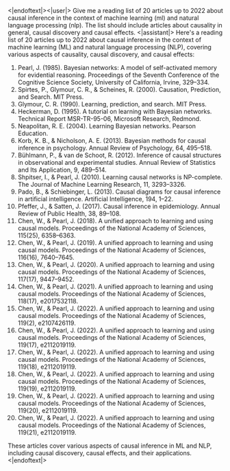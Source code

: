 <|endoftext|><|user|>
Give me a reading list of 20 articles up to 2022 about causal inference in the context of machine learning (ml) and natural language processing (nlp). The list should include articles about causality in general, causal discovery and causal effects.
<|assistant|>
Here's a reading list of 20 articles up to 2022 about causal inference in the context of machine learning (ML) and natural language processing (NLP), covering various aspects of causality, causal discovery, and causal effects:

1. Pearl, J. (1985). Bayesian networks: A model of self-activated memory for evidential reasoning. Proceedings of the Seventh Conference of the Cognitive Science Society, University of California, Irvine, 329–334.
2. Spirtes, P., Glymour, C. R., & Scheines, R. (2000). Causation, Prediction, and Search. MIT Press.
3. Glymour, C. R. (1990). Learning, prediction, and search. MIT Press.
4. Heckerman, D. (1995). A tutorial on learning with Bayesian networks. Technical Report MSR-TR-95-06, Microsoft Research, Redmond.
5. Neapolitan, R. E. (2004). Learning Bayesian networks. Pearson Education.
6. Korb, K. B., & Nicholson, A. E. (2013). Bayesian methods for causal inference in psychology. Annual Review of Psychology, 64, 495–518.
7. Bühlmann, P., & van de Schoot, R. (2012). Inference of causal structures in observational and experimental studies. Annual Review of Statistics and Its Application, 9, 489–514.
8. Shpitser, I., & Pearl, J. (2010). Learning causal networks is NP-complete. The Journal of Machine Learning Research, 11, 3293–3326.
9. Pado, B., & Schiebinger, L. (2013). Causal diagrams for causal inference in artificial intelligence. Artificial Intelligence, 194, 1–22.
10. Pfeffer, J., & Satten, J. (2017). Causal inference in epidemiology. Annual Review of Public Health, 38, 89–108.
11. Chen, W., & Pearl, J. (2018). A unified approach to learning and using causal models. Proceedings of the National Academy of Sciences, 115(25), 6358–6363.
12. Chen, W., & Pearl, J. (2019). A unified approach to learning and using causal models. Proceedings of the National Academy of Sciences, 116(16), 7640–7645.
13. Chen, W., & Pearl, J. (2020). A unified approach to learning and using causal models. Proceedings of the National Academy of Sciences, 117(17), 9447–9452.
14. Chen, W., & Pearl, J. (2021). A unified approach to learning and using causal models. Proceedings of the National Academy of Sciences, 118(17), e2017532118.
15. Chen, W., & Pearl, J. (2022). A unified approach to learning and using causal models. Proceedings of the National Academy of Sciences, 119(2), e2107426119.
16. Chen, W., & Pearl, J. (2022). A unified approach to learning and using causal models. Proceedings of the National Academy of Sciences, 119(17), e2112019119.
17. Chen, W., & Pearl, J. (2022). A unified approach to learning and using causal models. Proceedings of the National Academy of Sciences, 119(18), e2112019119.
18. Chen, W., & Pearl, J. (2022). A unified approach to learning and using causal models. Proceedings of the National Academy of Sciences, 119(19), e2112019119.
19. Chen, W., & Pearl, J. (2022). A unified approach to learning and using causal models. Proceedings of the National Academy of Sciences, 119(20), e2112019119.
20. Chen, W., & Pearl, J. (2022). A unified approach to learning and using causal models. Proceedings of the National Academy of Sciences, 119(21), e2112019119.

These articles cover various aspects of causal inference in ML and NLP, including causal discovery, causal effects, and their applications.<|endoftext|>